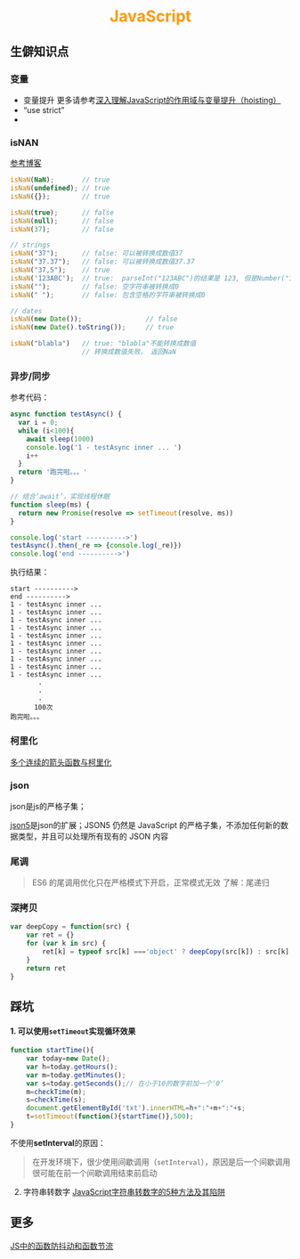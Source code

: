 # <div style="text-align:center;color:#FF9900">JavaScript</div>

## 生僻知识点

### 变量

* 变量提升
   更多请参考[深入理解JavaScript的作用域与变量提升（hoisting）][]
* “use strict”
*

### isNAN

[参考博客][isNaN]

```js
isNaN(NaN);       // true
isNaN(undefined); // true
isNaN({});        // true

isNaN(true);      // false
isNaN(null);      // false
isNaN(37);        // false

// strings
isNaN("37");      // false: 可以被转换成数值37
isNaN("37.37");   // false: 可以被转换成数值37.37
isNaN("37,5");    // true
isNaN('123ABC');  // true:  parseInt("123ABC")的结果是 123, 但是Number("123ABC")结果是 NaN
isNaN("");        // false: 空字符串被转换成0
isNaN(" ");       // false: 包含空格的字符串被转换成0

// dates
isNaN(new Date());                // false
isNaN(new Date().toString());     // true

isNaN("blabla")   // true: "blabla"不能转换成数值
                  // 转换成数值失败， 返回NaN
```

### 异步/同步

参考代码：

```js
async function testAsync() {
  var i = 0;
  while (i<100){
    await sleep(1000)
    console.log('1 - testAsync inner ... ')
    i++
  }
  return '跑完啦。。。'
}

// 结合‘await’，实现线程休眠
function sleep(ms) {
  return new Promise(resolve => setTimeout(resolve, ms))
}
```

```js
console.log('start ---------->')
testAsync().then(_re => {console.log(_re)})
console.log('end ---------->')
```

执行结果：

```
start ---------->
end ---------->
1 - testAsync inner ...
1 - testAsync inner ...
1 - testAsync inner ...
1 - testAsync inner ...
1 - testAsync inner ...
1 - testAsync inner ...
1 - testAsync inner ...
1 - testAsync inner ...
1 - testAsync inner ...
1 - testAsync inner ...
       .
       .
       .
      100次
跑完啦。。。
```

### 柯里化

[多个连续的箭头函数与柯里化](https://zhuanlan.zhihu.com/p/26794822)

### json

json是js的严格子集；

[json5](https://wxnacy.com/2018/02/18/json5/)是json的扩展；JSON5 仍然是 JavaScript 的严格子集，不添加任何新的数据类型，并且可以处理所有现有的 JSON 内容

### 尾调
> ES6 的尾调用优化只在严格模式下开启，正常模式无效
> 了解：尾递归

### 深拷贝
```js
var deepCopy = function(src) {
    var ret = {}
    for (var k in src) {
        ret[k] = typeof src[k] ==='object' ? deepCopy(src[k]) : src[k]
    }
    return ret
}
```


## 踩坑

#### 1. 可以使用`setTimeout`实现循环效果

```js
function startTime(){
	var today=new Date();
	var h=today.getHours();
	var m=today.getMinutes();
	var s=today.getSeconds();// 在小于10的数字前加一个‘0’
	m=checkTime(m);
	s=checkTime(s);
	document.getElementById('txt').innerHTML=h+":"+m+":"+s;
	t=setTimeout(function(){startTime()},500);
}
```

不使用**setInterval**的原因：

> 在开发环境下，很少使用间歇调用（`setInterval`），原因是后一个间歇调用很可能在前一个间歇调用结束前启动
2. 字符串转数字
[JavaScript字符串转数字的5种方法及其陷阱][]


## 更多
[JS中的函数防抖动和函数节流]





[isNaN]:https://developer.mozilla.org/zh-CN/docs/Web/JavaScript/Reference/Global_Objects/isNaN
[JavaScript字符串转数字的5种方法及其陷阱]: https://blog.fundebug.com/2018/07/07/string-to-number/
[深入理解JavaScript的作用域与变量提升（hoisting）]:https://www.jianshu.com/p/28ede2f4f30f
[JS中的函数防抖动和函数节流]:https://zhuanlan.zhihu.com/p/28753959
